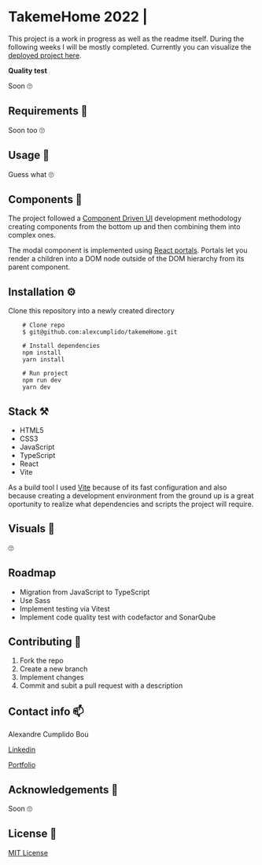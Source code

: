 # TakemeHome 2022 |

This project is a work in progress as well as the readme itself. During the following weeks I will be mostly completed.
Currently you can visualize the [deployed project here](https://takemehome-three.vercel.app/).

**Quality test**

Soon 🙄

## Requirements 🎯

Soon too 🙄

## Usage 📝

Guess what 🙄

## Components 🧬

The project followed a [Component Driven UI](https://www.componentdriven.org/) development methodology creating components from the bottom up and then combining them into complex ones.

The modal component is implemented using [React portals](https://reactjs.org/docs/portals.html). Portals let you render a children into a DOM node outside of the DOM hierarchy from its parent component.

## Installation ⚙️

Clone this repository into a newly created directory

```shell
    # Clone repo
    $ git@github.com:alexcumplido/takemeHome.git
```

```shell
    # Install dependencies
    npm install
    yarn install
```

```shell
    # Run project
    npm run dev
    yarn dev
```

## Stack ⚒️

- HTML5
- CSS3
- JavaScript
- TypeScript
- React
- Vite

As a build tool I used [Vite](https://vitejs.dev/) because of its fast configuration and also because creating a development environment from the ground up is a great oportunity to realize what dependencies and scripts the project will require.

## Visuals 👀

🙄

## Roadmap

- Migration from JavaScript to TypeScript
- Use Sass
- Implement testing via Vitest
- Implement code quality test with codefactor and SonarQube

## Contributing 🙌

1. Fork the repo
2. Create a new branch
3. Implement changes
4. Commit and subit a pull request with a description

## Contact info 📫

Alexandre Cumplido Bou

[Linkedin](https://www.linkedin.com/in/alexandrecb/)

[Portfolio](https://alexcumplido.github.io/portfolio/)

## Acknowledgements 🙏

Soon 🙄

## License 📃

[MIT License](https://opensource.org/licenses/MIT)
